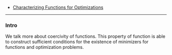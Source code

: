 - [Characterizing Functions for Optimizations](Characterizing%20Functions%20for%20Optimizations.md)

----
### **Intro**

We talk more about coercivity of functions. 
This property of function is able to construct sufficient conditions for the existence of minimizers for functions and optimization problems. 